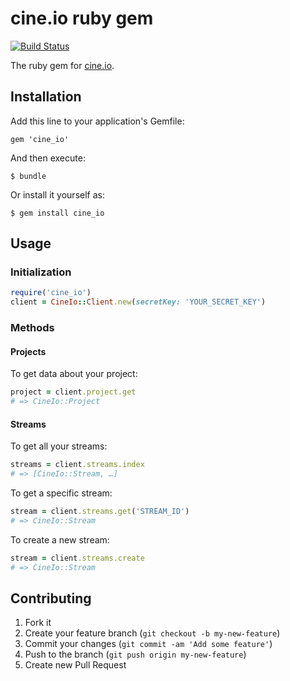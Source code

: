# cine.io ruby gem

[![Build Status](https://travis-ci.org/cine-io/cineio-ruby.svg?branch=master)](https://travis-ci.org/cine-io/cineio-ruby)

The ruby gem for [cine.io](cine.io).

## Installation

Add this line to your application's Gemfile:

    gem 'cine_io'

And then execute:

    $ bundle

Or install it yourself as:

    $ gem install cine_io

## Usage

### Initialization

```ruby
require('cine_io')
client = CineIo::Client.new(secretKey: 'YOUR_SECRET_KEY')
```

### Methods

#### Projects

To get data about your project:

```ruby
project = client.project.get
# => CineIo::Project
```

#### Streams

To get all your streams:

```ruby
streams = client.streams.index
# => [CineIo::Stream, …]
```

To get a specific stream:

```ruby
stream = client.streams.get('STREAM_ID')
# => CineIo::Stream
```

To create a new stream:

```ruby
stream = client.streams.create
# => CineIo::Stream
```

## Contributing

1. Fork it
2. Create your feature branch (`git checkout -b my-new-feature`)
3. Commit your changes (`git commit -am 'Add some feature'`)
4. Push to the branch (`git push origin my-new-feature`)
5. Create new Pull Request
